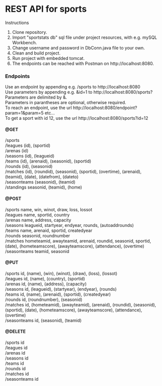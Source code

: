 # REST API for sports 
Instructions
1. Clone repository.
2. Import "sportstats db" sql file under project resources, with e.g. mySQL Workbench.
3. Change username and password in DbConn.java file to your own.
4. Clean and build project.
5. Run project with embedded tomcat.
6. The endpoints can be reached with Postman on http://localhost:8080.

### Endpoints  
Use an endpoint by appending e.g. /sports to http://localhost:8080  
Use parameters by appending e.g. &id=1 to http://localhost:8080/sports?  
Parameters are delimited by &.  
Parameters in parantheses are optional, otherwise required.  
To reach an endpoint, use the url http://localhost:8080/endpoint?param=1&param=5 etc...  
To get a sport with id 12, use the url http://localhost:8080/sports?id=12  

#### @GET
/sports  
/leagues (id), (sportid)  
/arenas (id)  
/seasons (id), (leagueid)  
/teams (id), (arenaid), (seasonid), (sportid)  
/rounds (id), (seasonid)  
/matches (id), (roundid), (seasonid), (sportid), (overtime), (arenaid), (teamid), (date), (datefrom), (dateto)  
/seasonteams (seasonid), (teamid)  
/standings seasonid, (teamid), (home)  
  
#### @POST  
/sports name, win, winot, draw, loss, lossot  
/leagues name, sportid, country  
/arenas name, address, capacity  
/seasons leagueid, startyear, endyear, rounds, (autoaddrounds)  
/teams name, arenaid, sportid, createdyear  
/rounds seasonid, roundnumber  
/matches hometeamid, awayteamid, arenaid, roundid, seasonid, sportid, (date), (hometeamscore), (awayteamscore), (attendance), (overtime)  
/seasonteams teamid, seasonid  
  
#### @PUT  
/sports id, (name), (win), (winot), (draw), (loss), (lossot)  
/leagues id, (name), (country), (sportid)  
/arenas id, (name), (address), (capacity)  
/seasons id, (leagueid), (startyear), (endyear), (rounds)  
/teams id, (name), (arenaid), (sportid), (createdyear)  
/rounds id, (roundnumber), (seasonid)  
/matches id, (hometeamid), (awayteamid), (arenaid), (roundid), (seasonid), (sportid), (date), (hometeamscore), (awayteamscore), (attendance), (overtime)  
/seasonteams id, (seasonid), (teamid)  
  
#### @DELETE  
/sports id  
/leagues id  
/arenas id  
/seasons id  
/teams id  
/rounds id  
/matches id  
/seasonteams id  
